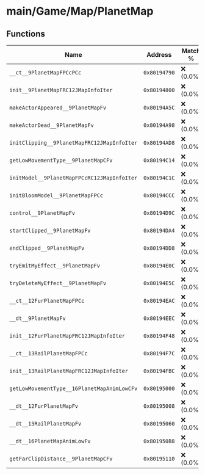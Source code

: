 # main/Game/Map/PlanetMap

## Functions

| Name | Address | Match % |
|------|---------|---------|
| `__ct__9PlanetMapFPCcPCc` | `0x80194790` | :x: (0.0%) |
| `init__9PlanetMapFRC12JMapInfoIter` | `0x80194800` | :x: (0.0%) |
| `makeActorAppeared__9PlanetMapFv` | `0x80194A5C` | :x: (0.0%) |
| `makeActorDead__9PlanetMapFv` | `0x80194A98` | :x: (0.0%) |
| `initClipping__9PlanetMapFRC12JMapInfoIter` | `0x80194AD8` | :x: (0.0%) |
| `getLowMovementType__9PlanetMapCFv` | `0x80194C14` | :x: (0.0%) |
| `initModel__9PlanetMapFPCcRC12JMapInfoIter` | `0x80194C1C` | :x: (0.0%) |
| `initBloomModel__9PlanetMapFPCc` | `0x80194CCC` | :x: (0.0%) |
| `control__9PlanetMapFv` | `0x80194D9C` | :x: (0.0%) |
| `startClipped__9PlanetMapFv` | `0x80194DA4` | :x: (0.0%) |
| `endClipped__9PlanetMapFv` | `0x80194DD8` | :x: (0.0%) |
| `tryEmitMyEffect__9PlanetMapFv` | `0x80194E0C` | :x: (0.0%) |
| `tryDeleteMyEffect__9PlanetMapFv` | `0x80194E5C` | :x: (0.0%) |
| `__ct__12FurPlanetMapFPCc` | `0x80194EAC` | :x: (0.0%) |
| `__dt__9PlanetMapFv` | `0x80194EEC` | :x: (0.0%) |
| `init__12FurPlanetMapFRC12JMapInfoIter` | `0x80194F48` | :x: (0.0%) |
| `__ct__13RailPlanetMapFPCc` | `0x80194F7C` | :x: (0.0%) |
| `init__13RailPlanetMapFRC12JMapInfoIter` | `0x80194FBC` | :x: (0.0%) |
| `getLowMovementType__16PlanetMapAnimLowCFv` | `0x80195000` | :x: (0.0%) |
| `__dt__12FurPlanetMapFv` | `0x80195008` | :x: (0.0%) |
| `__dt__13RailPlanetMapFv` | `0x80195060` | :x: (0.0%) |
| `__dt__16PlanetMapAnimLowFv` | `0x801950B8` | :x: (0.0%) |
| `getFarClipDistance__9PlanetMapCFv` | `0x80195110` | :x: (0.0%) |